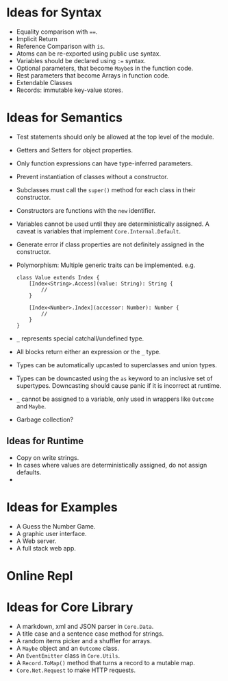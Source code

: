 # Ideas for Syntax

-  Equality comparison with `==`.
-  Implicit Return
-  Reference Comparison with `is`.
-  Atoms can be re-exported using public use syntax.
-  Variables should be declared using `:=` syntax.
-  Optional parameters, that become `Maybe`s in the function code.
-  Rest parameters that become Arrays in function code.
-  Extendable Classes
-  Records: immutable key-value stores.

# Ideas for Semantics

-  Test statements should only be allowed at the top level of the module.
-  Getters and Setters for object properties.
-  Only function expressions can have type-inferred parameters.
-  Prevent instantiation of classes without a constructor.
-  Subclasses must call the `super()` method for each class in their constructor.
-  Constructors are functions with the `new` identifier.
-  Variables cannot be used until they are deterministically assigned. A caveat is variables that implement `Core.Internal.Default`.
-  Generate error if class properties are not definitely assigned in the constructor.
-  Polymorphism: Multiple generic traits can be implemented. e.g.

   ```wrl
   class Value extends Index {
       [Index<String>.Access](value: String): String {
           //
       }

       [Index<Number>.Index](accessor: Number): Number {
           //
       }
   }
   ```

-  `_` represents special catchall/undefined type.
-  All blocks return either an expression or the `_` type.
-  Types can be automatically upcasted to superclasses and union types.
-  Types can be downcasted using the `as` keyword to an inclusive set of supertypes. Downcasting should cause panic if it is incorrect at runtime.
-  `_` cannot be assigned to a variable, only used in wrappers like `Outcome` and `Maybe`.
-  Garbage collection?

## Ideas for Runtime

-  Copy on write strings.
-  In cases where values are deterministically assigned, do not assign defaults.
-

# Ideas for Examples

-  A Guess the Number Game.
-  A graphic user interface.
-  A Web server.
-  A full stack web app.

# Online Repl

# Ideas for Core Library

-  A markdown, xml and JSON parser in `Core.Data`.
-  A title case and a sentence case method for strings.
-  A random items picker and a shuffler for arrays.
-  A `Maybe` object and an `Outcome` class.
-  An `EventEmitter` class in `Core.Utils`.
-  A `Record.ToMap()` method that turns a record to a mutable map.
-  `Core.Net.Request` to make HTTP requests.
